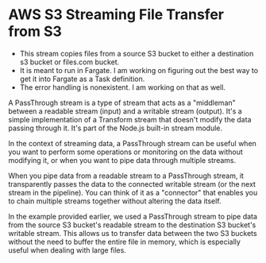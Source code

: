 # AWS S3 Streaming File Transfer from S3

- This stream copies files from a source S3 bucket to either a destination s3 bucket or files.com bucket.
- It is meant to run in Fargate. I am working on figuring out the best way to get it into Fargate as a Task definition.
- The error handling is nonexistent. I am working on that as well.

A PassThrough stream is a type of stream that acts as a "middleman" between a readable stream (input) and a writable stream (output). It's a simple implementation of a Transform stream that doesn't modify the data passing through it. It's part of the Node.js built-in stream module.

In the context of streaming data, a PassThrough stream can be useful when you want to perform some operations or monitoring on the data without modifying it, or when you want to pipe data through multiple streams.

When you pipe data from a readable stream to a PassThrough stream, it transparently passes the data to the connected writable stream (or the next stream in the pipeline). You can think of it as a "connector" that enables you to chain multiple streams together without altering the data itself.

In the example provided earlier, we used a PassThrough stream to pipe data from the source S3 bucket's readable stream to the destination S3 bucket's writable stream. This allows us to transfer data between the two S3 buckets without the need to buffer the entire file in memory, which is especially useful when dealing with large files.
